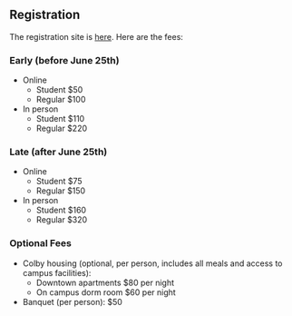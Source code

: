 ## Registration

The registration site is [here](https://colbyevents.regfox.com/inlg). Here are the fees: 

### Early (before June 25th)

  * Online
    * Student $50
    * Regular $100
  * In person
    * Student $110
    * Regular $220

### Late (after June 25th)

  * Online
    * Student $75
    * Regular $150
  * In person
    * Student $160
    * Regular $320

### Optional Fees

  * Colby housing (optional, per person, includes all meals and access to campus facilities):
    * Downtown apartments $80 per night
    * On campus dorm room $60 per night
  * Banquet (per person): $50
